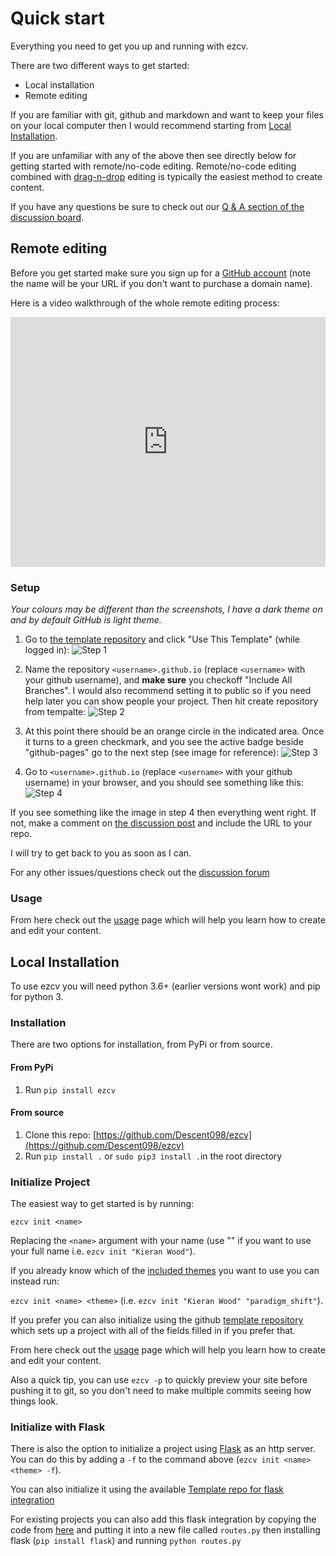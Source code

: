 # Quick start

Everything you need to get you up and running with ezcv. 

There are two different ways to get started:

- Local installation
- Remote editing

If you are familiar with git, github and markdown and want to keep your files on your local computer then I would recommend starting from [Local Installation](#local-installation).

If you are unfamiliar with any of the above then see directly below for getting started with remote/no-code editing. Remote/no-code editing combined with [drag-n-drop](usage.md#drag-n-drop-upload) editing is typically the easiest method to create content.

If you have any questions be sure to check out our [Q & A section of the discussion board](https://github.com/Descent098/ezcv/discussions/categories/q-a).

## Remote editing

Before you get started make sure you sign up for a [GitHub account](https://github.com/) (note the name will be your URL if you don't want to purchase a domain name).

Here is a video walkthrough of the whole remote editing process:

<iframe width="100%" height="400" src="https://www.youtube.com/embed/ScHAxljLQq0" frameborder="0" allow="accelerometer; autoplay; clipboard-write; encrypted-media; gyroscope; picture-in-picture" allowfullscreen></iframe>

### Setup

*Your colours may be different than the screenshots, I have a dark theme on and by default GitHub is light theme.*

1. Go to [the template repository](https://github.com/QU-UP/ezcv) and click "Use This Template" (while logged in):
![Step 1](/en/latest/img/remote-editing/step-1.png)

2. Name the repository ```<username>.github.io``` (replace ``<username>`` with your github username), and **make sure** you checkoff "Include All Branches". I would also recommend setting it to public so if you need help later you can show people your project. Then hit create repository from tempalte:
![Step 2](/en/latest/img/remote-editing/step-2.png)

3. At this point there should be an orange circle in the indicated area. Once it turns to a green checkmark, and you see the active badge beside "github-pages" go to the next step (see image for reference):
![Step 3](/en/latest/img/remote-editing/step-3.png)

4. Go to ```<username>.github.io``` (replace ```<username>``` with your github username) in your browser, and you should see something like this:
![Step 4](/en/latest/img/remote-editing/step-4.jpg)

If you see something like the image in step 4 then everything went right. If not, make a comment on [the discussion post](https://github.com/Descent098/ezcv/discussions/16) and include the URL to your repo.

I will try to get back to you as soon as I can.

For any other issues/questions check out the [discussion forum](https://github.com/Descent098/ezcv/discussions)

### Usage

From here check out the [usage](usage.md) page which will help you learn how to create and edit your content.

## Local Installation

To use ezcv you will need python 3.6+ (earlier versions wont work) and pip for python 3.

### Installation

There are two options for installation, from PyPi or from source.

#### From PyPi

1. Run ```pip install ezcv```

#### From source

1. Clone this repo: [https://github.com/Descent098/ezcv](https://github.com/Descent098/ezcv)
2. Run ```pip install .``` or ```sudo pip3 install .```in the root directory

### Initialize Project

The easiest way to get started is by running:

```ezcv init <name>```

Replacing the ```<name>``` argument with your name (use "" if you want to use your full name i.e. ```ezcv init "Kieran Wood"```). 

If you already know which of the [included themes](included-themes.md) you want to use you can instead run:

```ezcv init <name> <theme>``` (i.e. ```ezcv init "Kieran Wood" "paradigm_shift"```).

If you prefer you can also initialize using the github [template repository](https://github.com/QU-UP/ezcv) which sets up a project with all of the fields filled in if you prefer that.

From here check out the [usage](usage.md) page which will help you learn how to create and edit your content.

Also a quick tip, you can use ```ezcv -p``` to quickly preview your site before pushing it to git, so you don't need to make multiple commits seeing how things look.

### Initialize with Flask

There is also the option to initialize a project using [Flask]() as an http server. You can do this by adding a `-f` to the command above (```ezcv init <name> <theme> -f```).

You can also initialize it using the available [Template repo for flask integration](https://github.com/QU-UP/flask-ezcv)

For existing projects you can also add this flask integration by copying the code from [here](https://github.com/QU-UP/flask-ezcv/blob/main/routes.py) and putting it into a new file called `routes.py` then installing flask (`pip install flask`) and running `python routes.py`
